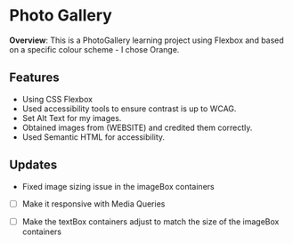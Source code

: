 # Photo Gallery

**Overview**: This is a PhotoGallery learning project using Flexbox and based on a specific colour scheme - I chose Orange. 

## Features
- Using CSS Flexbox
- Used accessibility tools to ensure contrast is up to WCAG. 
- Set Alt Text for my images.
- Obtained images from (WEBSITE) and credited them correctly.  
- Used Semantic HTML for accessibility.
<!-- - Made it responsive. TBD  -->

## Updates
- Fixed image sizing issue in the imageBox containers
- [ ] Make it responsive with Media Queries
- [ ] Make the textBox containers adjust to match the size of the imageBox containers


